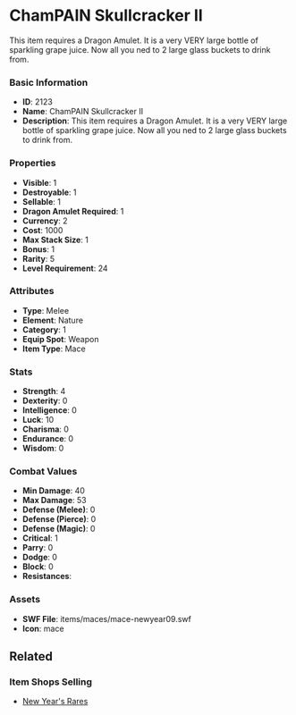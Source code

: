# ChamPAIN Skullcracker II

This item requires a Dragon Amulet. It is a very VERY large bottle of sparkling grape juice. Now all you ned to 2 large glass buckets to drink from. 

### Basic Information

- **ID**: 2123
- **Name**: ChamPAIN Skullcracker II
- **Description**: This item requires a Dragon Amulet. It is a very VERY large bottle of sparkling grape juice. Now all you ned to 2 large glass buckets to drink from. 

### Properties

- **Visible**: 1
- **Destroyable**: 1
- **Sellable**: 1
- **Dragon Amulet Required**: 1
- **Currency**: 2
- **Cost**: 1000
- **Max Stack Size**: 1
- **Bonus**: 1
- **Rarity**: 5
- **Level Requirement**: 24

### Attributes

- **Type**: Melee
- **Element**: Nature
- **Category**: 1
- **Equip Spot**: Weapon
- **Item Type**: Mace

### Stats

- **Strength**: 4
- **Dexterity**: 0
- **Intelligence**: 0
- **Luck**: 10
- **Charisma**: 0
- **Endurance**: 0
- **Wisdom**: 0

### Combat Values

- **Min Damage**: 40
- **Max Damage**: 53
- **Defense (Melee)**: 0
- **Defense (Pierce)**: 0
- **Defense (Magic)**: 0
- **Critical**: 1
- **Parry**: 0
- **Dodge**: 0
- **Block**: 0
- **Resistances**: 

### Assets

- **SWF File**: items/maces/mace-newyear09.swf
- **Icon**: mace

## Related

### Item Shops Selling

- [New Year's Rares](../item-shops/81-new-year-s-rares.md)

